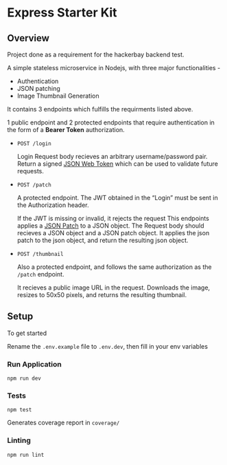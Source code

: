 # Express Starter Kit

## Overview

Project done as a requirement for the hackerbay backend test.

A simple stateless microservice in Nodejs, with three major functionalities -

- Authentication
- JSON patching
- Image Thumbnail Generation

It contains 3 endpoints which fulfills the requirments listed above.

1 public endpoint and 2 protected endpoints that require authentication in the form of a **Bearer Token** authorization.

- `POST /login`

  Login Request body recieves an arbitrary username/password pair.
  Return a signed [JSON Web Token](https://jwt.io/) which can be used to validate future requests.

- `POST /patch`

  A protected endpoint. The JWT obtained in the “Login” must be sent in the Authorization header.

  If the JWT is missing or invalid, it rejects the request
  This endpoints applies a [JSON Patch](http://jsonpatch.com) to a JSON object. The Request body should recieves a JSON object and a JSON patch object. It applies the json patch to the json object, and return the resulting json object.

- `POST /thumbnail`

  Also a protected endpoint, and follows the same authorization as the `/patch` endpoint.

  It recieves a public image URL in the request. Downloads the image, resizes to 50x50 pixels, and returns the resulting thumbnail.

## Setup

To get started

Rename the `.env.example` file to `.env.dev`, then fill in your env variables

### Run Application

`npm run dev`

### Tests

`npm test`

Generates coverage report in `coverage/`

### Linting

`npm run lint`
